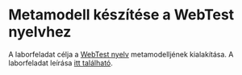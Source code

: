 # Metamodell készítése a WebTest nyelvhez

A laborfeladat célja a [WebTest nyelv](docs/WebTestLanguageSpecification.md) metamodelljének kialakítása. A laborfeladat leírása [itt található](https://github.com/MDSDLab/LectureMaterials).